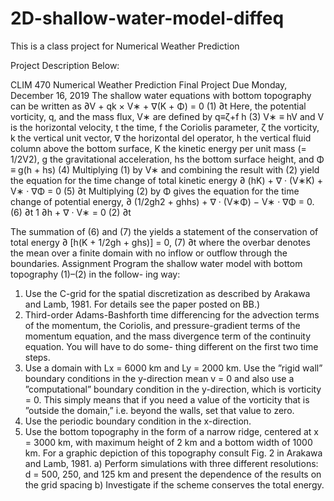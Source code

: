 # 2D-shallow-water-model-diffeq
This is a class project for Numerical Weather Prediction

Project Description Below:


CLIM 470 Numerical Weather Prediction
Final Project
Due Monday, December 16, 2019
The shallow water equations with bottom topography can be written as
∂V + qk × V∗ + ∇(K + Φ) = 0 (1)
∂t
Here, the potential vorticity, q, and the mass flux, V∗ are defined by q≡ζ+f
h (3) V∗ ≡ hV
and V is the horizontal velocity, t the time, f the Coriolis parameter, ζ the vorticity, k the vertical unit vector, ∇ the horizontal del operator, h the vertical fluid column above the bottom surface, K the kinetic energy per unit mass (= 1/2V2), g the gravitational acceleration, hs the bottom surface height, and
Φ ≡ g(h + hs) (4) Multiplying (1) by V∗ and combining the result with (2) yield the equation for the
time change of total kinetic energy
∂ (hK) + ∇ · (V∗K) + V∗ · ∇Φ = 0 (5)
∂t
Multiplying (2) by Φ gives the equation for the time change of potential energy,
∂ (1/2gh2 + ghhs) + ∇ · (V∗Φ) − V∗ · ∇Φ = 0. (6) ∂t
1
∂h + ∇ · V∗ = 0 (2) ∂t

The summation of (6) and (7) the yields a statement of the conservation of total energy
∂ [h(K + 1/2gh + ghs)] = 0, (7) ∂t
where the overbar denotes the mean over a finite domain with no inflow or outflow through the boundaries.
Assignment
Program the shallow water model with bottom topography (1)–(2) in the follow- ing way:
1. Use the C-grid for the spatial discretization as described by Arakawa and Lamb, 1981. For details see the paper posted on BB.)
2. Third-order Adams-Bashforth time differencing for the advection terms of the momentum, the Coriolis, and pressure-gradient terms of the momentum equation, and the mass divergence term of the continuity equation. You will have to do some- thing different on the first two time steps.
3. Use a domain with Lx = 6000 km and Ly = 2000 km. Use the ”rigid wall” boundary conditions in the y-direction mean v = 0 and also use a ”computational” boundary condition in the y-direction, which is vorticity = 0. This simply means that if you need a value of the vorticity that is ”outside the domain,” i.e. beyond the walls, set that value to zero.
4. Use the periodic boundary condition in the x-direction.
5. Use the bottom topography in the form of a narrow ridge, centered at x = 3000 km, with maximum height of 2 km and a bottom width of 1000 km. For a graphic depiction of this topography consult Fig. 2 in Arakawa and Lamb, 1981.
a) Perform simulations with three different resolutions: d = 500, 250, and 125 km and present the dependence of the results on the grid spacing
b) Investigate if the scheme conserves the total energy.
 
